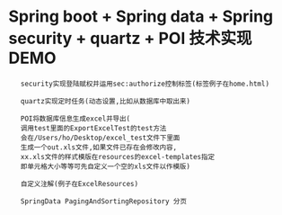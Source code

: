 # Spring boot + Spring data + Spring security + quartz + POI  技术实现DEMO
       
       security实现登陆赋权并运用sec:authorize控制标签(标签例子在home.html)
       
       quartz实现定时任务(动态设置,比如从数据库中取出来)
       
       POI将数据库信息生成excel并导出(
       调用test里面的ExportExcelTest的test方法
       会在/Users/ho/Desktop/excel_test文件下里面
       生成一个out.xls文件,如果文件已存在会修改内容,
       xx.xls文件的样式模版在resources的excel-templates指定
       即单元格大小等等可先自定义一个空的xls文件以作模版)
       
       自定义注解(例子在ExcelResources)
       
       SpringData PagingAndSortingRepository 分页
       
        
       

